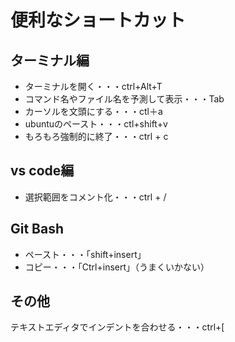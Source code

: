 # 便利なショートカット

## ターミナル編
- ターミナルを開く・・・ctrl+Alt+T
- コマンド名やファイル名を予測して表示・・・Tab
- カーソルを文頭にする・・・ctl＋a
- ubuntuのペースト・・・ctl+shift+v
- もろもろ強制的に終了・・・ctrl + c

## vs code編
- 選択範囲をコメント化・・・ctrl + /

## Git Bash
- ペースト・・・「shift+insert」
- コピー・・・「Ctrl+insert」（うまくいかない）

## その他

テキストエディタでインデントを合わせる・・・ctrl+[
